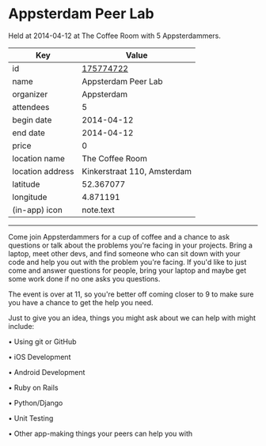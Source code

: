 # Appsterdam Peer Lab
Held at 2014-04-12 at The Coffee Room with 5 Appsterdammers.
        
|Key|Value
|---|---|
|id|[175774722](https://www.meetup.com/appsterdam/events/175774722/)|
|name|Appsterdam Peer Lab|
|organizer|Appsterdam|
|attendees|5|
|begin date|2014-04-12|
|end date|2014-04-12|
|price|0|
|location name|The Coffee Room|
|location address|Kinkerstraat 110, Amsterdam|
|latitude|52.367077|
|longitude|4.871191|
|(in-app) icon|note.text|

---

Come join Appsterdammers for a cup of coffee and a chance to ask questions or talk about the problems you're facing in your projects. Bring a laptop, meet other devs, and find someone who can sit down with your code and help you out with the problem you're facing. If you'd like to just come and answer questions for people, bring your laptop and maybe get some work done if no one asks you questions.

The event is over at 11, so you're better off coming closer to 9 to make sure you have a chance to get the help you need.

Just to give you an idea, things you might ask about we can help with might include:

• Using git or GitHub

• iOS Development

• Android Development

• Ruby on Rails

• Python/Django

• Unit Testing

• Other app-making things your peers can help you with


